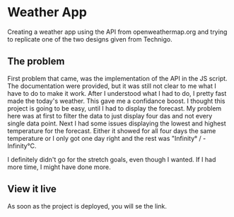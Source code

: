 # Weather App

Creating a weather app using the API from openweathermap.org and trying to replicate one of the two designs given from Technigo.

## The problem

First problem that came, was the implementation of the API in the JS script. The documentation were provided, but it was still not clear to me what I have to do to make it work.
After I understood what I had to do, I pretty fast made the today's weather. This gave me a confidance boost. I thought this project is going to be easy, until I had to display the forecast. My problem here was at first to filter the data to just display four das and not every single data point. Next I had some issues displaying the lowest and highest temperature for the forecast. Either it showed for all four days the same temperature or I only got one day right and the rest was "Infinity° / -Infinity°C.

I definitely didn't go for the stretch goals, even though I wanted. If I had more time, I might have done more.

## View it live

As soon as the project is deployed, you will se the link.
